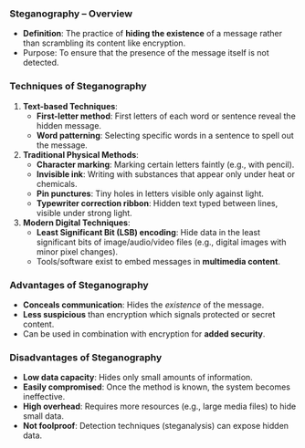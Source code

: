 ### **Steganography – Overview**

- **Definition**: The practice of **hiding the existence** of a message rather than scrambling its content like encryption.
- Purpose: To ensure that the presence of the message itself is not detected.

### **Techniques of Steganography**
1. **Text-based Techniques**:
    - **First-letter method**: First letters of each word or sentence reveal the hidden message.
    - **Word patterning**: Selecting specific words in a sentence to spell out the message.
2. **Traditional Physical Methods**:
    - **Character marking**: Marking certain letters faintly (e.g., with pencil).
    - **Invisible ink**: Writing with substances that appear only under heat or chemicals.
    - **Pin punctures**: Tiny holes in letters visible only against light.
    - **Typewriter correction ribbon**: Hidden text typed between lines, visible under strong light.
3. **Modern Digital Techniques**:
    - **Least Significant Bit (LSB) encoding**: Hide data in the least significant bits of image/audio/video files (e.g., digital images with minor pixel changes).
    - Tools/software exist to embed messages in **multimedia content**.

### **Advantages of Steganography**
- **Conceals communication**: Hides the _existence_ of the message.
- **Less suspicious** than encryption which signals protected or secret content.
- Can be used in combination with encryption for **added security**.

### **Disadvantages of Steganography**
- **Low data capacity**: Hides only small amounts of information.
- **Easily compromised**: Once the method is known, the system becomes ineffective.
- **High overhead**: Requires more resources (e.g., large media files) to hide small data.
- **Not foolproof**: Detection techniques (steganalysis) can expose hidden data.
